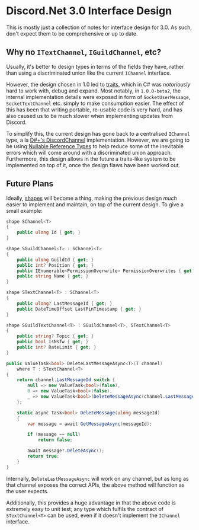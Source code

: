 # Discord.Net 3.0 Interface Design #

This is mostly just a collection of notes for interface design for 3.0. As
such, don't expect them to be comprehensive or up to date.

## Why no `ITextChannel`, `IGuildChannel`, etc? ##

Usually, it's better to design types in terms of the fields they have, rather
than using a discriminated union like the current `IChannel` interface.

However, the design chosen in 1.0 led to [traits][wiki-traits], which in C# was
*notoriously* hard to work with, debug and expand. Most notably, in
`1.0.0-beta2`, the internal implementation details were exposed in form of
`SocketUserMessage`, `SocketTextChannel` etc. simply to make consumption
easier. The effect of this has been that writing portable, re-usable code is
very hard, and has also caused us to be much slower when implementing updates
from Discord.

To simplify this, the current design has gone back to a centralised `IChannel`
type, a la [D#+'s DiscordChannel][dsharpplus-channel] implementation. However,
we are going to be using [Nullable Reference Types][nrts] to help reduce some
of the inevitable errors which will come around with a discriminated union
approach. Furthermore, this design allows in the future a traits-like system to
be implemented on top of it, once the design flaws have been worked out.

## Future Plans ##

Ideally, [shapes] will become a thing, making the previous design *much* easier
to implement and maintain, on top of the current design. To give a small
example:

```cs
shape SChannel<T>
{
    public ulong Id { get; }
}

shape SGuildChannel<T> : SChannel<T>
{
    public ulong GuildId { get; }
    public int? Position { get; }
    public IEnumerable<PermissionOverwrite> PermissionOverwrites { get; }
    public string Name { get; }
}

shape STextChannel<T> : SChannel<T>
{
    public ulong? LastMessageId { get; }
    public DateTimeOffset LastPinTimestamp { get; }
}

shape SGuildTextChannel<T> : SGuildChannel<T>, STextChannel<T>
{
    public string? Topic { get; }
    public bool IsNsfw { get; }
    public int? RateLimit { get; }
}

public ValueTask<bool> DeleteLastMessageAsync<T>(T channel)
    where T : STextChannel<T>
{
    return channel.LastMessageId switch {
        null => new ValueTask<bool>(false),
        0 => new ValueTask<bool>(false),
        _ => new ValueTask<bool>(DeleteMessageAsync(channel.LastMessageId))
    };

    static async Task<bool> DeleteMessage(ulong messageId)
    {
        var message = await GetMessageAsync(messageId);

        if (message == null)
            return false;

        await message?.DeleteAsync();
        return true;
    }
}
```

Internally, `DeleteLastMessageAsync` will work on any channel, but as long
as that channel exposes the correct APIs, the above method will function as the
user expects.

Additionally, this provides a huge advantage in that the above code is
extremely easy to unit test; any type which fulfils the contract of
`STextChannel<T>` can be used, even if it doesn't implement the `IChannel`
interface.


[wiki-traits]: https://en.wikipedia.org/wiki/Trait_(computer_programming)
[dsharpplus-channel]: https://dsharpplus.emzi0767.com/api/DSharpPlus.Entities.DiscordChannel.html
[nrts]: https://docs.microsoft.com/en-us/dotnet/csharp/nullable-references
[shapes]: https://github.com/dotnet/csharplang/issues/164
